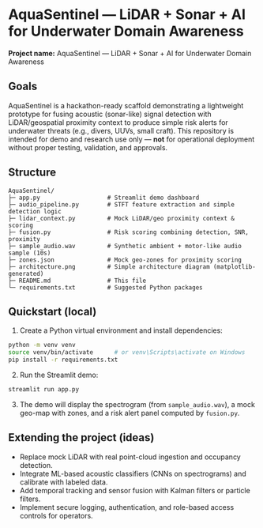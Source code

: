 # AquaSentinel — LiDAR + Sonar + AI for Underwater Domain Awareness

**Project name:** AquaSentinel — LiDAR + Sonar + AI for Underwater Domain Awareness 

## Goals
AquaSentinel is a hackathon-ready scaffold demonstrating a lightweight prototype for fusing acoustic (sonar-like) signal detection with LiDAR/geospatial proximity context to produce simple risk alerts for underwater threats (e.g., divers, UUVs, small craft). This repository is intended for demo and research use only — **not** for operational deployment without proper testing, validation, and approvals.

## Structure
```
AquaSentinel/
├─ app.py                   # Streamlit demo dashboard
├─ audio_pipeline.py        # STFT feature extraction and simple detection logic
├─ lidar_context.py         # Mock LiDAR/geo proximity context & scoring
├─ fusion.py                # Risk scoring combining detection, SNR, proximity
├─ sample_audio.wav         # Synthetic ambient + motor-like audio sample (10s)
├─ zones.json               # Mock geo-zones for proximity scoring
├─ architecture.png         # Simple architecture diagram (matplotlib-generated)
├─ README.md                # This file
└─ requirements.txt         # Suggested Python packages
```

## Quickstart (local)
1. Create a Python virtual environment and install dependencies:
```bash
python -m venv venv
source venv/bin/activate      # or venv\Scripts\activate on Windows
pip install -r requirements.txt
```
2. Run the Streamlit demo:
```bash
streamlit run app.py
```
3. The demo will display the spectrogram (from `sample_audio.wav`), a mock geo-map with zones, and a risk alert panel computed by `fusion.py`.


## Extending the project (ideas)
- Replace mock LiDAR with real point-cloud ingestion and occupancy detection.
- Integrate ML-based acoustic classifiers (CNNs on spectrograms) and calibrate with labeled data.
- Add temporal tracking and sensor fusion with Kalman filters or particle filters.
- Implement secure logging, authentication, and role-based access controls for operators.


